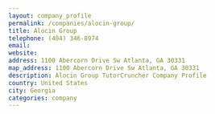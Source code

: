 ```yaml
---
layout: company_profile
permalink: /companies/alocin-group/
title: Alocin Group
telephone: (404) 346-8974
email: 
website: 
address: 1100 Abercorn Drive Sw Atlanta, GA 30331
map_address: 1100 Abercorn Drive Sw Atlanta, GA 30331
description: Alocin Group TutorCruncher Company Profile
country: United States
city: Georgia
categories: company
---
```


